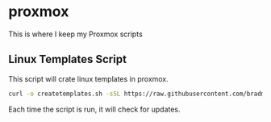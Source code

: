 # proxmox
This is where I keep my Proxmox scripts

## Linux Templates Script

This script will crate linux templates in proxmox.

``` bash
curl -o createtemplates.sh -sSL https://raw.githubusercontent.com/bradmcdowell/proxmox/main/createtemplates.sh && chmod +x createtemplates.sh && ./createtemplates.sh
```

Each time the script is run, it will check for updates.